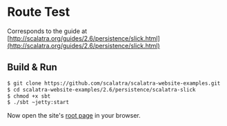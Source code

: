 # Route Test #

Corresponds to the guide at [http://scalatra.org/guides/2.6/persistence/slick.html](http://scalatra.org/guides/2.6/persistence/slick.html)

## Build & Run ##

```sh
$ git clone https://github.com/scalatra/scalatra-website-examples.git
$ cd scalatra-website-examples/2.6/persistence/scalatra-slick
$ chmod +x sbt
$ ./sbt ~jetty:start
```

Now open the site's [root page](http://localhost:8080/) in your browser.
